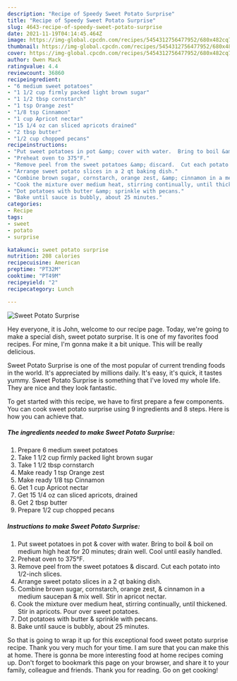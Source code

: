 ```yaml
---
description: "Recipe of Speedy Sweet Potato Surprise"
title: "Recipe of Speedy Sweet Potato Surprise"
slug: 4643-recipe-of-speedy-sweet-potato-surprise
date: 2021-11-19T04:14:45.464Z
image: https://img-global.cpcdn.com/recipes/5454312756477952/680x482cq70/sweet-potato-surprise-recipe-main-photo.jpg
thumbnail: https://img-global.cpcdn.com/recipes/5454312756477952/680x482cq70/sweet-potato-surprise-recipe-main-photo.jpg
cover: https://img-global.cpcdn.com/recipes/5454312756477952/680x482cq70/sweet-potato-surprise-recipe-main-photo.jpg
author: Owen Mack
ratingvalue: 4.4
reviewcount: 36860
recipeingredient:
- "6 medium sweet potatoes"
- "1 1/2 cup firmly packed light brown sugar"
- "1 1/2 tbsp cornstarch"
- "1 tsp Orange zest"
- "1/8 tsp Cinnamon"
- "1 cup Apricot nectar"
- "15 1/4 oz can sliced apricots drained"
- "2 tbsp butter"
- "1/2 cup chopped pecans"
recipeinstructions:
- "Put sweet potatoes in pot &amp; cover with water.  Bring to boil &amp; boil on medium high heat for 20 minutes; drain well. Cool until easily handled."
- "Preheat oven to 375°F."
- "Remove peel from the sweet potatoes &amp; discard.  Cut each potato into 1/2-inch slices."
- "Arrange sweet potato slices in a 2 qt baking dish."
- "Combine brown sugar, cornstarch, orange zest, &amp; cinnamon in a medium saucepan  &amp; mix well.  Stir in apricot nectar."
- "Cook the mixture over medium heat, stirring continually, until thickened. Stir in apricots. Pour over sweet potatoes."
- "Dot potatoes with butter &amp; sprinkle with pecans."
- "Bake until sauce is bubbly, about 25 minutes."
categories:
- Recipe
tags:
- sweet
- potato
- surprise

katakunci: sweet potato surprise 
nutrition: 208 calories
recipecuisine: American
preptime: "PT32M"
cooktime: "PT49M"
recipeyield: "2"
recipecategory: Lunch

---
```



![Sweet Potato Surprise](https://img-global.cpcdn.com/recipes/5454312756477952/680x482cq70/sweet-potato-surprise-recipe-main-photo.jpg)

Hey everyone, it is John, welcome to our recipe page. Today, we're going to make a special dish, sweet potato surprise. It is one of my favorites food recipes. For mine, I'm gonna make it a bit unique. This will be really delicious.

Sweet Potato Surprise is one of the most popular of current trending foods in the world. It's appreciated by millions daily. It's easy, it's quick, it tastes yummy. Sweet Potato Surprise is something that I've loved my whole life. They are nice and they look fantastic.




To get started with this recipe, we have to first prepare a few components. You can cook sweet potato surprise using 9 ingredients and 8 steps. Here is how you can achieve that.

<!--inarticleads1-->

##### The ingredients needed to make Sweet Potato Surprise:

1. Prepare 6 medium sweet potatoes
1. Take 1 1/2 cup firmly packed light brown sugar
1. Take 1 1/2 tbsp cornstarch
1. Make ready 1 tsp Orange zest
1. Make ready 1/8 tsp Cinnamon
1. Get 1 cup Apricot nectar
1. Get 15 1/4 oz can sliced apricots, drained
1. Get 2 tbsp butter
1. Prepare 1/2 cup chopped pecans




<!--inarticleads2-->

##### Instructions to make Sweet Potato Surprise:

1. Put sweet potatoes in pot &amp; cover with water.  Bring to boil &amp; boil on medium high heat for 20 minutes; drain well. Cool until easily handled.
1. Preheat oven to 375°F.
1. Remove peel from the sweet potatoes &amp; discard.  Cut each potato into 1/2-inch slices.
1. Arrange sweet potato slices in a 2 qt baking dish.
1. Combine brown sugar, cornstarch, orange zest, &amp; cinnamon in a medium saucepan  &amp; mix well.  Stir in apricot nectar.
1. Cook the mixture over medium heat, stirring continually, until thickened. Stir in apricots. Pour over sweet potatoes.
1. Dot potatoes with butter &amp; sprinkle with pecans.
1. Bake until sauce is bubbly, about 25 minutes.




So that is going to wrap it up for this exceptional food sweet potato surprise recipe. Thank you very much for your time. I am sure that you can make this at home. There is gonna be more interesting food at home recipes coming up. Don't forget to bookmark this page on your browser, and share it to your family, colleague and friends. Thank you for reading. Go on get cooking!
